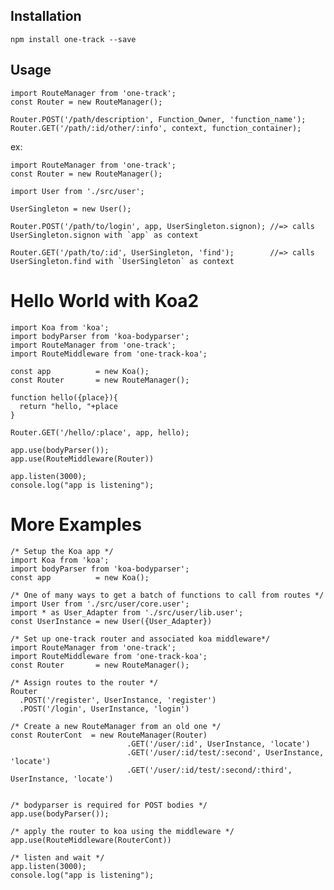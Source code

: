 Installation
------------

    npm install one-track --save

Usage 
-----

    import RouteManager from 'one-track';
    const Router = new RouteManager();

    Router.POST('/path/description', Function_Owner, 'function_name');
    Router.GET('/path/:id/other/:info', context, function_container);


ex:


    import RouteManager from 'one-track';
    const Router = new RouteManager();

    import User from './src/user';

    UserSingleton = new User();

    Router.POST('/path/to/login', app, UserSingleton.signon); //=> calls UserSingleton.signon with `app` as context

    Router.GET('/path/to/:id', UserSingleton, 'find');        //=> calls UserSingleton.find with `UserSingleton` as context


Hello World with Koa2 
=====================

    import Koa from 'koa';
    import bodyParser from 'koa-bodyparser';
    import RouteManager from 'one-track';
    import RouteMiddleware from 'one-track-koa';

    const app          = new Koa();
    const Router       = new RouteManager();

    function hello({place}){
      return "hello, "+place
    }

    Router.GET('/hello/:place', app, hello);       

    app.use(bodyParser());
    app.use(RouteMiddleware(Router))

    app.listen(3000);
    console.log("app is listening");


More Examples 
=============

    /* Setup the Koa app */
    import Koa from 'koa';
    import bodyParser from 'koa-bodyparser';
    const app          = new Koa();

    /* One of many ways to get a batch of functions to call from routes */
    import User from './src/user/core.user';
    import * as User_Adapter from './src/user/lib.user';
    const UserInstance = new User({User_Adapter})

    /* Set up one-track router and associated koa middleware*/
    import RouteManager from 'one-track';
    import RouteMiddleware from 'one-track-koa';
    const Router       = new RouteManager();

    /* Assign routes to the router */
    Router
      .POST('/register', UserInstance, 'register')
      .POST('/login', UserInstance, 'login')

    /* Create a new RouteManager from an old one */
    const RouterCont  = new RouteManager(Router)
                              .GET('/user/:id', UserInstance, 'locate')
                              .GET('/user/:id/test/:second', UserInstance, 'locate')
                              .GET('/user/:id/test/:second/:third', UserInstance, 'locate')


    /* bodyparser is required for POST bodies */
    app.use(bodyParser());

    /* apply the router to koa using the middleware */
    app.use(RouteMiddleware(RouterCont))

    /* listen and wait */
    app.listen(3000);
    console.log("app is listening");

